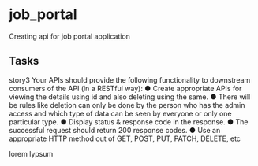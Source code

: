 # job_portal
Creating api for job portal application

## Tasks

story3
Your APIs should provide the following functionality to downstream consumers of the API (in
a RESTful way):
● Create appropriate APIs for viewing the details using id and also deleting using the
same.
● There will be rules like deletion can only be done by the person who has the admin
access and which type of data can be seen by everyone or only one particular type.
● Display status & response code in the response.
● The successful request should return 200 response codes.
● Use an appropriate HTTP method out of GET, POST, PUT, PATCH, DELETE, etc

lorem lypsum
